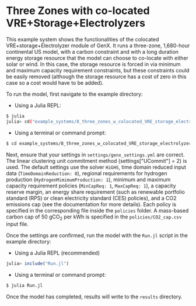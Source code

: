 # Three Zones with co-located VRE+Storage+Electrolyzers

This example system shows the functionalities of the colocated VRE+storage+Electrolyzer module of GenX. It runs a three-zone, 1,680-hour continental US model, with a carbon constraint and with a long duration energy storage resource that the model can choose to co-locate with either solar or wind. In this case, the storage resource is forced in via minimum and maximum capacity requirement constraints, but these constraints could be easily removed (although the storage resource has a cost of zero in this case so a cost would have to be added). 

To run the model, first navigate to the example directory:

- Using a Julia REPL:

```bash
$ julia
julia> cd("example_systems/8_three_zones_w_colocated_VRE_storage_electrolyzers/")
```

- Using a terminal or command prompt:
```bash
$ cd example_systems/8_three_zones_w_colocated_VRE_storage_electrolyzers/
``` 
   
Next, ensure that your settings in `settings/genx_settings.yml` are correct. The linear clustering unit commitment method (settings["UCommit"] = 2) is used. The default settings use the solver `HiGHS`, time domain reduced input data (`TimeDomainReduction: 0`), regional requirements for hydrogen production (`HydrogenMimimumProduction: 1`), minimum and maximum capacity requirement policies (`MinCapReq: 1`, `MaxCapReq: 1`), a capacity reserve margin, an energy share requirement (such as renewable portfolio standard (RPS) or clean electricity standard (CES) policies), and a CO2 emissions cap (see the documentation for more details). Each policy is specified in the corresponding file inside the `policies` folder. A mass-based carbon cap of 50 gCO<sub>2</sub> per kWh is specified in the `policies/CO2_cap.csv` input file.

Once the settings are confirmed, run the model with the `Run.jl` script in the example directory:

- Using a Julia REPL (recommended)
```julia
julia> include("Run.jl")
```
- Using a terminal or command prompt:
```bash
$ julia Run.jl
```

Once the model has completed, results will write to the `results` directory.
